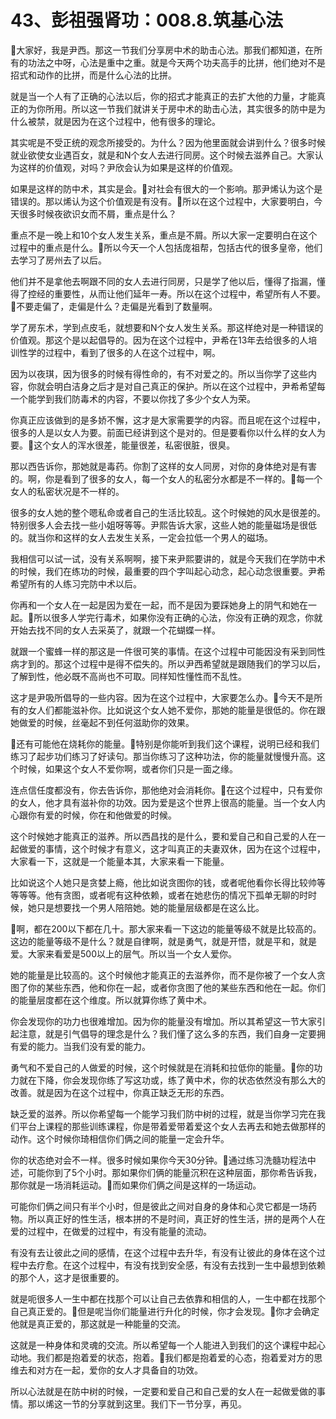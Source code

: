# 43、彭祖强肾功：008.8.筑基心法

🎼大家好，我是尹西。那这一节我们分享房中术的助击心法。那我们都知道，在所有的功法之中呀，心法是重中之重。就是今天两个功夫高手的比拼，他们绝对不是招式和动作的比拼，而是什么心法的比拼。

就是当一个人有了正确的心法以后，你的招式才能真正的去扩大他的力量，才能真正的为你所用。所以这一节我们就讲关于房中术的助击心法，其实很多的防中是为什么被禁，就是因为在这个过程中，他有很多的理论。

其实呢是不受正统的观念所接受的。为什么？因为他里面就会讲到什么？很多时候就业欲使女业遇百女，就是和N个女人去进行同房。这个时候去滋养自己。大家认为这样的价值观，对吗？尹欣会认为如果是这样的价值观。

如果是这样的防中术，其实是会。🎼对社会有很大的一个影响。那尹烯认为这个是错误的。那以烯认为这个价值观是有没有。🎼所以在这个过程中，大家要明白，今天很多时候夜欲识女而不屑，重点是什么？

重点不是一晚上和10个女人发生关系，重点是不屑。所以大家一定要明白在这个过程中的重点是什么。🎼所以今天一个人包括庞祖帮，包括古代的很多皇帝，他们去学习了房州去了以后。

他们并不是拿他去啊跟不同的女人去进行同房，只是学了他以后，懂得了指漏，懂得了控经的重要性，从而让他们延年一寿。所以在这个过程中，希望所有人不要。🎼不要走偏了，走偏是什么？走偏是光看到了数量啊。

学了房东术，学到点皮毛，就想要和N个女人发生关系。那这样绝对是一种错误的价值观。那这个是以起倡导的。因为在这个过程中，尹希在13年去给很多的人培训性学的过程中，看到了很多的人在这个过程中，啊。

因为以夜琪，因为很多的时候有得性命的，有不对爱之的。所以当你学了这些内容，你就会明白洁身之后才是对自己真正的保护。所以在这个过程中，尹希希望每一个能学到我们防毒术的内容，不要以你找了多少个女人为荣。

你真正应该做到的是多娇不懈，这才是大家需要学的内容。而且呢在这个过程中，很多的人是以女人为要。前面已经讲到这个是对的。但是要看你以什么样的女人为要。🎼这个女人的浑水很差，能量很差，私密很脏，很臭。

那以西告诉你，那她就是毒药。你割了这样的女人同房，对你的身体绝对是有害的。啊，你是看到了很多的女人，每一个女人的私密分水都是不一样的。🎼每一个女人的私密状况是不一样的。

很多的女人她的整个嗯私命或者自己的生活比较乱。这个时候她的风水是很差的。特别很多人会去找一些小姐呀等等。尹熙告诉大家，这些人她的能量磁场是很低的。就当你和这样的女人去发生关系，一定会拉低一个男人的磁场。

我相信可以试一试，没有关系啊啊，接下来尹熙要讲的，就是今天我们在学防中术的时候，我们在练功的时候，最重要的四个字叫起心动念，起心动念很重要。尹希希望所有的人练习完防中术以后。

你再和一个女人在一起是因为爱在一起，而不是因为要踩她身上的阴气和她在一起。🎼所以很多人学完行毒术，如果你没有正确的心法，你没有正确的观念，你就开始去找不同的女人去采英了，就跟一个花蝴蝶一样。

就跟一个蜜蜂一样的那这是一件很可笑的事情。在这个过程中可能因没有采到同性病才到的。那这个过程中是得不偿失的。所以尹西希望就是跟随我们的学习以后，了解到性，他必既不高尚也不可取。同样知性懂性而不乱性。

这才是尹吸所倡导的一些内容。因为在这个过程中，大家要怎么办。🎼今天不是所有的女人们都能滋补你。比如说这个女人她不爱你，那她的能量是很低的。你在跟她做爱的时候，丝毫起不到任何滋助你的效果。

🎼还有可能他在烧耗你的能量。🎼特别是你能听到我们这个课程，说明已经和我们练习了起步功们练习了好读句。那当你练习了这种功法，你的能量就慢慢升高。这个时候，如果这个女人不爱你啊，或者你们只是一面之缘。

连点信任度都没有，你去告诉你，那他绝对会消耗你。🎼在这个过程中，只有爱你的女人，他才具有滋补你的功效。因为爱是这个世界上很高的能量。当一个女人内心跟你有爱的时候，你在和他做爱的时候。

这个时候她才能真正的滋养。所以西昌找的是什么，要和爱自己和自己爱的人在一起做爱的事情，这个时候才有意义，这才叫真正的夫妻双休，因为在这个过程中，大家看一下，这就是一个能量本其，大家来看一下能量。

比如说这个人她只是贪婪上瘾，他比如说贪图你的钱，或者呢他看你长得比较帅等等等等。他有贪图，或者呢有这种依赖，或者在她悲伤的情况下孤单无聊的时时候，她只是想要找一个男人陪陪她。她的能量层级都是在这么比。

🎼啊，都在200以下都在几十。那大家来看一下这边的能量等级不就是比较高的。这边的能量等级不是什么？就是自律啊，就是勇气，就是开悟，就是平和，就是爱。大家来看爱是500以上的层气。所以当一个女人爱你。

她的能量是比较高的。这个时候他才能真正的去滋养你，而不是你被了一个女人贪图了你的某些东西，他和你在一起，或者你贪图了他的某些东西和他在一起。你们的能量层度都在这个维度。所以就算你练了黄中术。

你会发现你的功力也很难增加。因为你的能量没有增加。所以其希望这一节大家引起注意，就是引气倡导的理念是什么？我们懂了这么多的东西，我们自身一定要拥有爱的能力。当我们没有爱的能力。

勇气和不爱自己的人做爱的时候，这个时候就是在消耗和拉低你的能量。🎼你的功力就在下降，你会发现你练了写这功或，练了黄中术，你的状态依然没有那么大的改善。就是因为在这个过程中，你真正缺乏无形的东西。

缺乏爱的滋养。所以你希望每一个能学习我们防中树的过程，就是当你学习完在我们平台上课程的那些训练课程，你是带着爱带着爱这个女人去再去和她去做那样的动作。这个时候你琦相信你们俩之间的能量一定会升华。

你的状态绝对会不一样。很多时候如果你今天30分钟。🎼通过练习洗髓功程法中述，可能你到了5个小时。那如果你们俩的能量沉积在这种层面，那你希告诉我，那你就是一场消耗运动。🎼而如果你们俩之间是这样的一场运动。

可能你们俩之间只有半个小时，但是彼此之间对自身的身体和心灵它都是一场药物。所以真正好的性生活，根本拼的不是时间，真正好的性生活，拼的是两个人在爱的过程中，在做爱的过程中，有没有能量的流动。

有没有去让彼此之间的感情，在这个过程中去升华，有没有让彼此的身体在这个过程中去疗愈。在这个过程中，有没有找到安全感，有没有去找到一生中最想到依赖的那个人，这才是很重要的。

就是呃很多人一生中都在找那个可以让自己去依靠和相信的人，一生中都在找那个自己真正爱的。🎼但是呢当你们能量进行升化的时候，你才会发现。🎼你才会确定他就是真正爱的，那这就是一种能量的交流。

这就是一种身体和灵魂的交流。所以希望每一个人能进入到我们的这个课程中起心动地。我们都是抱着爱的状态，抱着。🎼我们都是抱着爱的心态，抱着爱对方的思维去和对方在一起，爱你的女人才具备自的功效。

所以心法就是在防中树的时候，一定要和爱自己和自己爱的女人在一起做爱做的事情。那以烯这一节的分享就到这里。我们下一节分享，再见。


